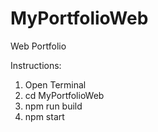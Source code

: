 # MyPortfolioWeb
Web Portfolio

Instructions:

1. Open Terminal
2. cd MyPortfolioWeb
3. npm run build
4. npm start
